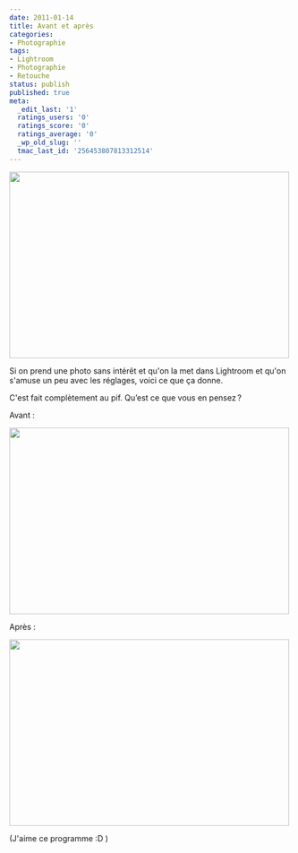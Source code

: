 ```yaml
---
date: 2011-01-14
title: Avant et après
categories:
- Photographie
tags:
- Lightroom
- Photographie
- Retouche
status: publish
published: true
meta:
  _edit_last: '1'
  ratings_users: '0'
  ratings_score: '0'
  ratings_average: '0'
  _wp_old_slug: ''
  tmac_last_id: '256453807813312514'
---
```

<img class="alignnone size-medium wp-image-2724" title="Lightroom" src="https://dlgjp9x71cipk.cloudfront.net/2011/01/Lightroom1-500x333.png" alt="" width="500" height="333" />

Si on prend une photo sans intérêt et qu'on la met dans Lightroom et qu'on s'amuse un peu avec les réglages, voici ce que ça donne.

<!--more-->

C'est fait complètement au pif. Qu’est ce que vous en pensez ?

Avant :

<a href="https://dlgjp9x71cipk.cloudfront.net/2011/01/avant.jpg"><img class="alignnone size-medium wp-image-2723" title="Avant" src="https://dlgjp9x71cipk.cloudfront.net/2011/01/avant-500x333.jpg" alt="" width="500" height="333" /></a>

Après :

<a href="https://dlgjp9x71cipk.cloudfront.net/2011/01/après.jpg"><img class="alignnone size-medium wp-image-2722" title="Après" src="https://dlgjp9x71cipk.cloudfront.net/2011/01/après-500x333.jpg" alt="" width="500" height="333" /></a>

(J'aime ce programme :D )
